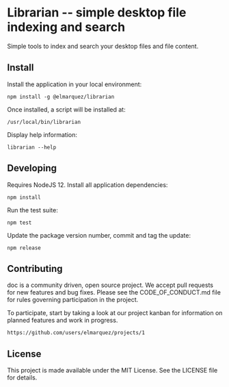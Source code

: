 Librarian -- simple desktop file indexing and search
====================================================

Simple tools to index and search your desktop files and file content.

## Install

Install the application in your local environment:

    npm install -g @elmarquez/librarian

Once installed, a script will be installed at:

    /usr/local/bin/librarian

Display help information:

    librarian --help


## Developing

Requires NodeJS 12. Install all application dependencies:

    npm install

Run the test suite:

    npm test

Update the package version number, commit and tag the update:

    npm release


## Contributing

doc is a community driven, open source project. We accept pull requests for
new features and bug fixes. Please see the CODE_OF_CONDUCT.md file for rules
governing participation in the project.

To participate, start by taking a look at our project kanban for information on
planned features and work in progress.

    https://github.com/users/elmarquez/projects/1


## License

This project is made available under the MIT License. See the LICENSE file for
details.

